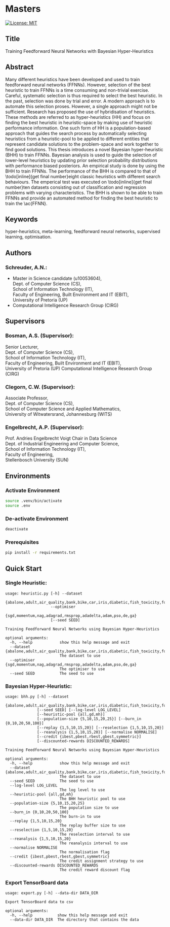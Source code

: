 # Masters

[![License: MIT](https://img.shields.io/badge/License-MIT-yellow.svg)](https://opensource.org/licenses/MIT)

## Title

Training Feedforward Neural Networks with Bayesian Hyper-Heuristics

## Abstract

Many different heuristics have been developed and used to train feedforward
neural networks (FFNNs). However, selection of the best heuristic to train
FFNNs is a time consuming and non-trivial exercise. Careful, systematic
selection is thus required to select the best heuristic. In the past, selection
was done by trial and error. A modern approach is to automate this selection
proses. However, a single approach might not be sufficient. Research has
proposed the use of hybridisation of heuristics. These methods are referred to
as hyper-heuristics (HH) and focus on finding the best heuristic in
heuristic-space by making use of heuristic performance information. One such
form of HH is a population-based approach that guides the search process by
automatically selecting heuristics from a heuristic-pool to be applied to
different entities that represent candidate solutions to the problem-space and
work together to find good solutions. This thesis introduces a novel Bayesian
hyper-heuristic (BHH) to train FFNNs. Bayesian analysis is used to guide the
selection of lower-level heuristics by updating prior selection probability
distributions with performance biased posteriors. An empirical study is done by
using the BHH to train FFNNs. The performance of the BHH is compared to that of
\todo[inline]{get final number}eight classic heuristics with different search
behaviours. The emperical test was executed on \todo[inline]{get final
number}ten datasets consisting out of classification and regression problems
with varying characteristics. The BHH is shown to be able to train FFNNs and
provide an automated method for finding the best heuristic to train the
\ac{FFNN}.

## Keywords

hyper-heuristics, meta-learning, feedforward neural networks, supervised learning, optimisation.

## Authors

### Schreuder, A.N.:

- Master in Science candidate (u10053604),<br>
  Dept. of Computer Science (CS),<br>
  School of Information Technology (IT),<br>
  Faculty of Engineering, Built Environment and IT (EBIT),<br>
  University of Pretoria (UP)<br>
- Computational Intelligence Research Group (CIRG)

## Supervisors

### Bosman, A.S. (Supervisor):

Senior Lecturer,<br>
Dept. of Computer Science (CS),<br>
School of Information Technology (IT),<br>
Faculty of Engineering, Built Environment and IT (EBIT),<br>
University of Pretoria (UP)
Computational Intelligence Research Group (CIRG)

### Clegorn, C.W. (Supervisor):

Associate Professor,<br>
Dept. of Computer Science (CS),<br>
School of Computer Science and Applied Mathematics,<br>
University of Witwatersrand, Johannesburg (WITS)

### Engelbrecht, A.P. (Supervisor):

Prof. Andries Engelbrecht
Voigt Chair in Data Science<br>
Dept. of Industrial Engineering and Computer Science,<br>
School of Information Technology (IT),<br>
Faculty of Engineering,<br>
Stellenbosch University (SUN)

## Environments

### Activate Environment

```sh
source .venv/bin/activate
source .env
```

### De-activate Environment

```sh
deactivate
```

### Prerequisites

```sh
pip install -r requirements.txt
```

## Quick Start

### Single Heuristic:

```
usage: heuristic.py [-h] --dataset
                    {abalone,adult,air_quality,bank,bike,car,iris,diabetic,fish_toxicity,forest_fires,housing,mushroom,parkinsons,student_performance,wine_quality}
                    --optimiser
                    {sgd,momentum,nag,adagrad,rmsprop,adadelta,adam,pso,de,ga}
                    [--seed SEED]

Training Feedforward Neural Networks using Bayesian Hyper-Heuristics

optional arguments:
  -h, --help            show this help message and exit
  --dataset {abalone,adult,air_quality,bank,bike,car,iris,diabetic,fish_toxicity,forest_fires,housing,mushroom,parkinsons,student_performance,wine_quality}
                        The dataset to use
  --optimiser {sgd,momentum,nag,adagrad,rmsprop,adadelta,adam,pso,de,ga}
                        The optimiser to use
  --seed SEED           The seed to use

```

### Bayesian Hyper-Heuristic:

```
usage: bhh.py [-h] --dataset
              {abalone,adult,air_quality,bank,bike,car,iris,diabetic,fish_toxicity,forest_fires,housing,mushroom,parkinsons,student_performance,wine_quality}
              [--seed SEED] [--log-level LOG_LEVEL]
              [--heuristic-pool {all,gd,mh}]
              [--population-size {5,10,15,20,25}] [--burn_in {0,10,20,50,100}]
              [--replay {1,5,10,15,20}] [--reselection {1,5,10,15,20}]
              [--reanalysis {1,5,10,15,20}] [--normalise NORMALISE]
              [--credit {ibest,pbest,rbest,gbest,symmetric}]
              [--discounted-rewards DISCOUNTED_REWARDS]

Training Feedforward Neural Networks using Bayesian Hyper-Heuristics

optional arguments:
  -h, --help            show this help message and exit
  --dataset {abalone,adult,air_quality,bank,bike,car,iris,diabetic,fish_toxicity,forest_fires,housing,mushroom,parkinsons,student_performance,wine_quality}
                        The dataset to use
  --seed SEED           The seed to use
  --log-level LOG_LEVEL
                        The log level to use
  --heuristic-pool {all,gd,mh}
                        The BHH heuristic pool to use
  --population-size {5,10,15,20,25}
                        The population size to use
  --burn_in {0,10,20,50,100}
                        The burn-in to use
  --replay {1,5,10,15,20}
                        The replay buffer size to use
  --reselection {1,5,10,15,20}
                        The reselection interval to use
  --reanalysis {1,5,10,15,20}
                        The reanalysis interval to use
  --normalise NORMALISE
                        The normalisation flag
  --credit {ibest,pbest,rbest,gbest,symmetric}
                        The credit assignment strategy to use
  --discounted-rewards DISCOUNTED_REWARDS
                        The credit reward discount flag

```

### Export TensorBoard data

```
usage: export.py [-h] --data-dir DATA_DIR

Export TensorBoard data to csv

optional arguments:
  -h, --help           show this help message and exit
  --data-dir DATA_DIR  The directory that contains the data
```
